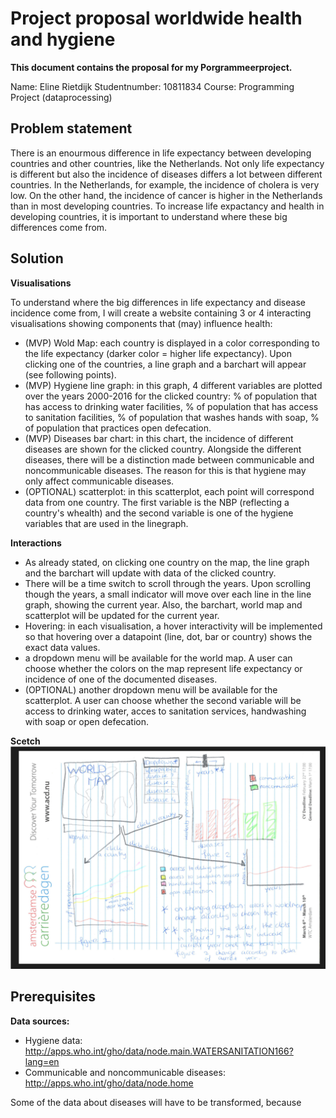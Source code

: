 # Project proposal worldwide health and hygiene

**This document contains the proposal for my Porgrammeerproject.**

Name: Eline Rietdijk
Studentnumber: 10811834
Course: Programming Project (dataprocessing)

## Problem statement
There is an enourmous difference in life expectancy between developing countries and other countries, like the Netherlands. 
Not only life expectancy is different but also the incidence of diseases differs a lot between different countries. 
In the Netherlands, for example, the incidence of cholera is very low. On the other hand, the incidence of cancer is higher in the Netherlands than in most developing countries.
To increase life expactancy and health in developing countries, it is important to understand where these big differences come from. 

## Solution

**Visualisations**

To understand where the big differences in life expectancy and disease incidence come from, I will create a website containing 3 or 4 interacting visualisations showing components that (may) influence health:
- (MVP) Wold Map: each country is displayed in a color corresponding to the life expectancy (darker color = higher life expectancy). Upon clicking one of the countries, a line graph and a barchart will appear (see following points).
- (MVP) Hygiene line graph: in this graph, 4 different variables are plotted over the years 2000-2016 for the clicked country: % of population that has access to drinking water facilities, % of population that has access to sanitation facilities, % of population that washes hands with soap, % of population that practices open defecation. 
- (MVP) Diseases bar chart: in this chart, the incidence of different diseases are shown for the clicked country. Alongside the different diseases, there will be a distinction made between communicable and noncommunicable diseases. The reason for this is that hygiene may only affect communicable diseases. 
- (OPTIONAL) scatterplot: in this scatterplot, each point will correspond data from one country. The first variable is the NBP (reflecting a country's whealth) and the second variable is one of the hygiene variables that are used in the linegraph. 

**Interactions**

- As already stated, on clicking one country on the map, the line graph and the barchart will update with data of the clicked country.
- There will be a time switch to scroll through the years. Upon scrolling though the years, a small indicator will move over each line in the line graph, showing the current year. Also, the barchart, world map and scatterplot will be updated for the current year. 
- Hovering: in each visualisation, a hover interactivity will be implemented so that hovering over a datapoint (line, dot, bar or country) shows the exact data values.
- a dropdown menu will be available for the world map. A user can choose whether the colors on the map represent life expectancy or incidence of one of the documented diseases. 
- (OPTIONAL) another dropdown menu will be available for the scatterplot. A user can choose whether the second variable will be access to drinking water, acces to sanitation services, handwashing with soap or open defecation.

**Scetch**
![](doc/scetch.png)

## Prerequisites

**Data sources:**
- Hygiene data: http://apps.who.int/gho/data/node.main.WATERSANITATION166?lang=en
- Communicable and noncommunicable diseases: http://apps.who.int/gho/data/node.home

Some of the data about diseases will have to be transformed, because 
